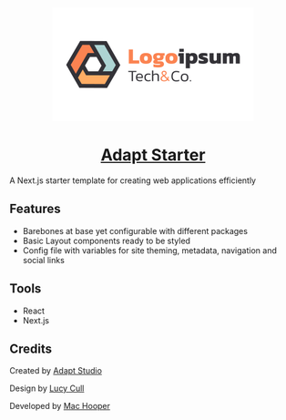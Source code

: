 <div align="center">
<a href={projecturl}>
  <picture>
    <source 
      srcset="/public/icons/logo-dark.svg" 
      media="(prefers-color-scheme: dark)">
    <img src="/public/icons/logo.svg">
  </picture>
  <h1>Adapt Starter</h1>
</a>
</div>

A Next.js starter template for creating web applications efficiently

## Features
- Barebones at base yet configurable with different packages
- Basic Layout components ready to be styled
- Config file with variables for site theming, metadata, navigation and social links

## Tools
- React
- Next.js

## Credits
Created by [Adapt Studio](https://adaptstudio.co.uk) 

Design by [Lucy Cull](https://lucycull.design)

Developed by [Mac Hooper](https://machooper.tech)

